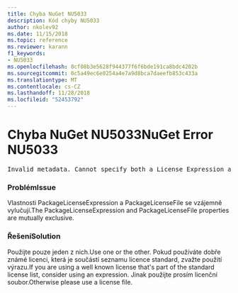 ```yaml
---
title: Chyba NuGet NU5033
description: Kód chyby NU5033
author: nkolev92
ms.date: 11/15/2018
ms.topic: reference
ms.reviewer: karann
f1_keywords:
- NU5033
ms.openlocfilehash: 8cf08b3e5628f944377f6f6bde191ca8bdc4202b
ms.sourcegitcommit: 0c5a49ec6e0254a4e7a9d8bca7daeefb853c433a
ms.translationtype: MT
ms.contentlocale: cs-CZ
ms.lasthandoff: 11/28/2018
ms.locfileid: "52453792"
---
```

# <a name="nuget-error-nu5033"></a><span data-ttu-id="9e5b5-103">Chyba NuGet NU5033</span><span class="sxs-lookup"><span data-stu-id="9e5b5-103">NuGet Error NU5033</span></span>
<pre>Invalid metadata. Cannot specify both a License Expression and a License File.</pre>

### <a name="issue"></a><span data-ttu-id="9e5b5-104">Problém</span><span class="sxs-lookup"><span data-stu-id="9e5b5-104">Issue</span></span>

<span data-ttu-id="9e5b5-105">Vlastnosti PackageLicenseExpression a PackageLicenseFile se vzájemně vylučují.</span><span class="sxs-lookup"><span data-stu-id="9e5b5-105">The PackageLicenseExpression and PackageLicenseFile properties are mutually exclusive.</span></span>

### <a name="solution"></a><span data-ttu-id="9e5b5-106">Řešení</span><span class="sxs-lookup"><span data-stu-id="9e5b5-106">Solution</span></span>

<span data-ttu-id="9e5b5-107">Použijte pouze jeden z nich.</span><span class="sxs-lookup"><span data-stu-id="9e5b5-107">Use one or the other.</span></span> <span data-ttu-id="9e5b5-108">Pokud používáte dobře známé licenci, která je součástí seznamu licence standard, zvažte použití výrazu.</span><span class="sxs-lookup"><span data-stu-id="9e5b5-108">If you are using a well known license that's part of the standard license list, consider using an expression.</span></span> <span data-ttu-id="9e5b5-109">Jinak použijte prosím licenční soubor.</span><span class="sxs-lookup"><span data-stu-id="9e5b5-109">Otherwise please use a license file.</span></span> 